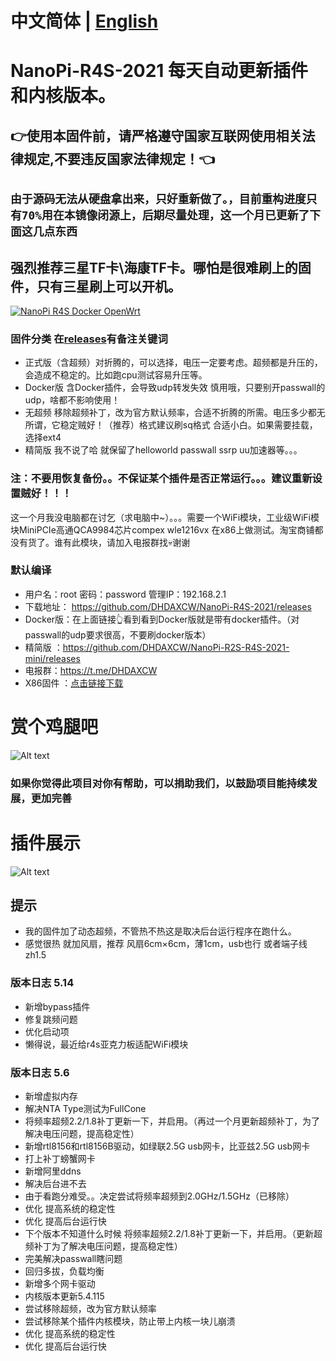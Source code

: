 # 中文简体 | [English](https://github.com/DHDAXCW/NanoPi-R4S-2021/blob/main/EngLish.md)
# NanoPi-R4S-2021 每天自动更新插件和内核版本。
## 👉使用本固件前，请严格遵守国家互联网使用相关法律规定,不要违反国家法律规定！👈
## ``` 由于源码无法从硬盘拿出来，只好重新做了。，目前重构进度只有70%用在本镜像闭源上，后期尽量处理，这一个月已更新了下面这几点东西 ```
## 强烈推荐三星TF卡\海康TF卡。哪怕是很难刷上的固件，只有三星刷上可以开机。
[![NanoPi R4S Docker  OpenWrt](https://github.com/oniLand/NanoPi-R4S-2021/actions/workflows/NanoPi%20R4S%20Docker%20OpenWrt.yml/badge.svg?branch=main)](https://github.com/oniLand/NanoPi-R4S-2021/actions/workflows/NanoPi%20R4S%20Docker%20OpenWrt.yml)
### 固件分类 在[releases](https://github.com/DHDAXCW/NanoPi-R4S-2021/releases)有备注关键词
- 正式版（含超频）对折腾的，可以选择，电压一定要考虑。超频都是升压的，会造成不稳定的。比如跑cpu测试容易升压等。
- Docker版 含Docker插件，会导致udp转发失效 慎用哦，只要别开passwall的udp，啥都不影响使用！
- 无超频 移除超频补丁，改为官方默认频率，合适不折腾的所需。电压多少都无所谓，它稳定贼好！（推荐）格式建议刷sq格式 合适小白。如果需要挂载，选择ext4
- 精简版 我不说了哈  就保留了helloworld passwall ssrp uu加速器等。。。
### 注：不要用恢复备份。。不保证某个插件是否正常运行。。。建议重新设置贼好！！！
这一个月我没电脑都在讨乞（求电脑中~）。。。需要一个WiFi模块，工业级WiFi模块MiniPCIe高通QCA9984芯片compex wle1216vx 在x86上做测试。淘宝商铺都没有货了。谁有此模块，请加入电报群找💀谢谢
### 默认编译  

- 用户名：root 密码：password 管理IP：192.168.2.1
- 下载地址： https://github.com/DHDAXCW/NanoPi-R4S-2021/releases
- Docker版：在上面链接👆看到看到Docker版就是带有docker插件。（对passwall的udp要求很高，不要刷docker版本）
- 精简版 ：https://github.com/DHDAXCW/NanoPi-R2S-R4S-2021-mini/releases
- 电报群：https://t.me/DHDAXCW
- X86固件 ：[点击链接下载](https://github.com/DHDAXCW/lede/releases)
# 赏个鸡腿吧
 ![Alt text](data/2.jpg?raw=true "Title")
### 如果你觉得此项目对你有帮助，可以捐助我们，以鼓励项目能持续发展，更加完善
# 插件展示
 ![Alt text](data/20.jpg?raw=true "Title")
## 提示
 - 我的固件加了动态超频，不管热不热这是取决后台运行程序在跑什么。
 - 感觉很热  就加风扇，推荐 风扇6cm×6cm，薄1cm，usb也行 或者端子线zh1.5
### 版本日志 5.14
- 新增bypass插件
- 修复跳频问题
- 优化启动项
- 懒得说，最近给r4s亚克力板适配WiFi模块

### 版本日志 5.6
- 新增虚拟内存
- 解决NTA Type测试为FullCone
- 将频率超频2.2/1.8补丁更新一下，并启用。（再过一个月更新超频补丁，为了解决电压问题，提高稳定性）
- 新增rtl8156和rtl8156B驱动，如绿联2.5G usb网卡，比亚兹2.5G usb网卡
- 打上补丁螃蟹网卡
- 新增阿里ddns
- 解决后台进不去
- 由于看跑分难受。。决定尝试将频率超频到2.0GHz/1.5GHz（已移除）
- 优化 提高系统的稳定性
- 优化 提高后台运行快
- 下个版本不知道什么时候 将频率超频2.2/1.8补丁更新一下，并启用。（更新超频补丁为了解决电压问题，提高稳定性） 
- 完美解决passwall瞎问题
- 回归多拔，负载均衡
- 新增多个网卡驱动
- 内核版本更新5.4.115
- 尝试移除超频，改为官方默认频率
- 尝试移除某个插件内核模块，防止带上内核一块儿崩溃
- 优化 提高系统的稳定性
- 优化 提高后台运行快
